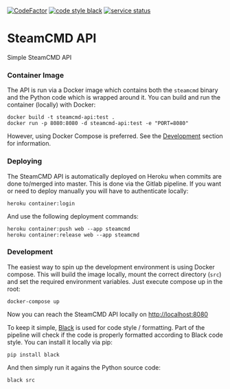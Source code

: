 [![CodeFactor](https://www.codefactor.io/repository/github/steamcmd/api/badge)](https://www.codefactor.io/repository/github/steamcmd/api)
[![code style black](https://img.shields.io/badge/code%20style-black-000000.svg)](https://github.com/python/black)
[![service status](https://img.shields.io/static/v1?label=service&message=status&color=blue)](https://status.steamcmd.net)

# SteamCMD API

Simple SteamCMD API

### Container Image

The API is run via a Docker image which contains both the `steamcmd` binary and the Python code which is wrapped around it.
You can build and run the container (locally) with Docker:
```
docker build -t steamcmd-api:test .
docker run -p 8080:8080 -d steamcmd-api:test -e "PORT=8080"
```
However, using Docker Compose is preferred. See the [Development](#development) section for information.

### Deploying

The SteamCMD API is automatically deployed on Heroku when commits are done to/merged into master. This is done via the Gitlab pipeline.
If you want or need to deploy manually you will have to authenticate locally:
```
heroku container:login
```
And use the following deployment commands:
```
heroku container:push web --app steamcmd
heroku container:release web --app steamcmd
```

### Development

The easiest way to spin up the development environment is using Docker compose. This will build the image locally,
mount the correct directory (`src`) and set the required environment variables. Just execute compose up in the root:
```
docker-compose up
```
Now you can reach the SteamCMD API locally on [http://localhost:8080](http://localhost:8080)

To keep it simple, [Black](https://github.com/python/black) is used for code style / formatting. Part of the pipeline
will check if the code is properly formatted according to Black code style. You can install it locally via pip:
```
pip install black
```
And then simply run it agains the Python source code:
```
black src
```

